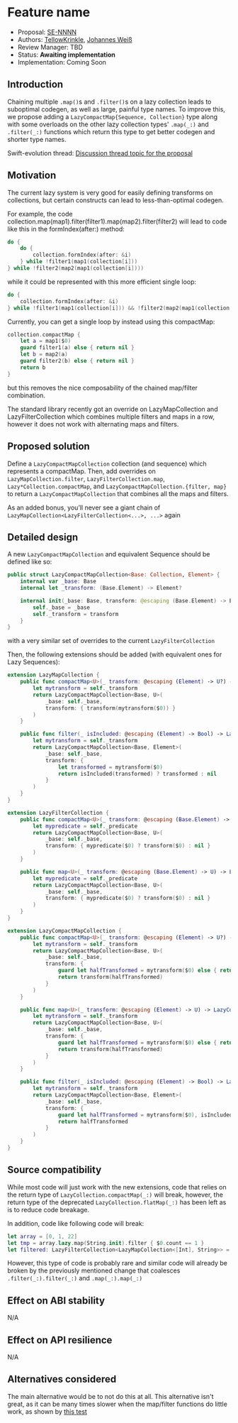 # Feature name

* Proposal: [SE-NNNN](NNNN-filename.md)
* Authors: [TellowKrinkle](https://github.com/TellowKrinkle), [Johannes Weiß](https://github.com/weissi)
* Review Manager: TBD
* Status: **Awaiting implementation**
* Implementation: Coming Soon

## Introduction

Chaining multiple `.map()`s and `.filter()`s on a lazy collection leads
to suboptimal codegen, as well as large, painful type names.
To improve this, we propose adding a `LazyCompactMap{Sequence, Collection}`
type along with some overloads on the other lazy collection types' `.map(_:)`
and `.filter(_:)` functions which return this type to get better codegen
and shorter type names.

Swift-evolution thread: [Discussion thread topic for the proposal](https://forums.swift.org/t/introduce-lazy-version-of-compactmap/9835/1)

## Motivation

The current lazy system is very good for easily defining transforms on collections, but certain constructs can lead to less-than-optimal codegen.

For example, the code collection.map(map1).filter(filter1).map(map2).filter(filter2) will lead to code like this in the formIndex(after:) method:

```swift
do {
    do {
        collection.formIndex(after: &i)
    } while !filter1(map1(collection[i]))
} while !filter2(map2(map1(collection[i])))
```
while it could be represented with this more efficient single loop:
```swift
do {
    collection.formIndex(after: &i)
} while !filter1(map1(collection[i])) && !filter2(map2(map1(collection[i])))
```
Currently, you can get a single loop by instead using this compactMap:
```swift
collection.compactMap {
    let a = map1($0)
    guard filter1(a) else { return nil }
    let b = map2(a)
    guard filter2(b) else { return nil }
    return b
}
```
but this removes the nice composability of the chained map/filter combination.

The standard library recently got an override on LazyMapCollection and LazyFilterCollection
which combines multiple filters and maps in a row, however it does not work with alternating maps and filters.

## Proposed solution

Define a `LazyCompactMapCollection` collection (and sequence) which represents a compactMap.
Then, add overrides on `LazyMapCollection.filter`, `LazyFilterCollection.map`,
`Lazy*Collection.compactMap`, and `LazyCompactMapCollection.{filter, map}`
to return a `LazyCompactMapCollection` that combines all the maps and filters.

As an added bonus, you’ll never see a giant chain of
`LazyMapCollection<LazyFilterCollection<...>, ...>` again

## Detailed design

A new `LazyCompactMapCollection` and equivalent Sequence should be defined like so:
```swift
public struct LazyCompactMapCollection<Base: Collection, Element> {
	internal var _base: Base
	internal let _transform: (Base.Element) -> Element?

	internal init(_base: Base, transform: @escaping (Base.Element) -> Element?) {
		self._base = _base
		self._transform = transform
	}
}
```
with a very similar set of overrides to the current `LazyFilterCollection`

Then, the following extensions should be added (with equivalent ones for Lazy Sequences):
```swift
extension LazyMapCollection {
	public func compactMap<U>(_ transform: @escaping (Element) -> U?) -> LazyCompactMapCollection<Base, U> {
		let mytransform = self._transform
		return LazyCompactMapCollection<Base, U>(
			_base: self._base,
			transform: { transform(mytransform($0)) }
		)
	}

	public func filter(_ isIncluded: @escaping (Element) -> Bool) -> LazyCompactMapCollection<Base, Element> {
		let mytransform = self._transform
		return LazyCompactMapCollection<Base, Element>(
			_base: self._base,
			transform: {
				let transformed = mytransform($0)
				return isIncluded(transformed) ? transformed : nil
			}
		)
	}
}

extension LazyFilterCollection {
	public func compactMap<U>(_ transform: @escaping (Base.Element) -> U?) -> LazyCompactMapCollection<Base, U> {
		let mypredicate = self._predicate
		return LazyCompactMapCollection<Base, U>(
			_base: self._base,
			transform: { mypredicate($0) ? transform($0) : nil }
		)
	}

	public func map<U>(_ transform: @escaping (Base.Element) -> U) -> LazyCompactMapCollection<Base, U> {
		let mypredicate = self._predicate
		return LazyCompactMapCollection<Base, U>(
			_base: self._base,
			transform: { mypredicate($0) ? transform($0) : nil }
		)
	}
}

extension LazyCompactMapCollection {
	public func compactMap<U>(_ transform: @escaping (Element) -> U?) -> LazyCompactMapCollection<Base, U> {
		let mytransform = self._transform
		return LazyCompactMapCollection<Base, U>(
			_base: self._base,
			transform: {
				guard let halfTransformed = mytransform($0) else { return nil }
				return transform(halfTransformed)
			}
		)
	}

	public func map<U>(_ transform: @escaping (Element) -> U) -> LazyCompactMapCollection<Base, U> {
		let mytransform = self._transform
		return LazyCompactMapCollection<Base, U>(
			_base: self._base,
			transform: {
				guard let halfTransformed = mytransform($0) else { return nil }
				return transform(halfTransformed)
			}
		)
	}

	public func filter(_ isIncluded: @escaping (Element) -> Bool) -> LazyCompactMapCollection<Base, Element> {
		let mytransform = self._transform
		return LazyCompactMapCollection<Base, Element>(
			_base: self._base,
			transform: {
				guard let halfTransformed = mytransform($0), isIncluded(halfTransformed) else { return nil }
				return halfTransformed
			}
		)
	}
}
```

## Source compatibility

While most code will just work with the new extensions, code that relies on
the return type of `LazyCollection.compactMap(_:)` will break, however, the return type of the deprecated `LazyCollection.flatMap(_:)` has been left as is to reduce code breakage.

In addition, code like following code will break:
```swift
let array = [0, 1, 22]
let tmp = array.lazy.map(String.init).filter { $0.count == 1 }
let filtered: LazyFilterCollection<LazyMapCollection<[Int], String>> = tmp
```

However, this type of code is probably rare and similar code will already
be broken by the previously mentioned change that coalesces
`.filter(_:).filter(_:)` and `.map(_:).map(_:)`

## Effect on ABI stability

N/A

## Effect on API resilience

N/A

## Alternatives considered

The main alternative would be to not do this at all.  This alternative
isn't great, as it can be many times slower when the map/filter functions
do little work, as shown by [this test](https://gist.github.com/tellowkrinkle/818c8d9ce467f272c889bdd503784d63)

